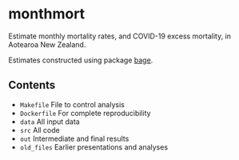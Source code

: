 
<!-- README.md is generated from README.Rmd. Please edit that file -->

# monthmort

<!-- badges: start -->
<!-- badges: end -->

Estimate monthly mortality rates, and COVID-19 excess mortality, in
Aotearoa New Zealand.

Estimates constructed using package
[bage](https://github.com/bayesiandemography/bage).

## Contents

- `Makefile` File to control analysis
- `Dockerfile` For complete reproducibility
- `data` All input data
- `src` All code
- `out` Intermediate and final results
- `old_files` Earlier presentations and analyses
